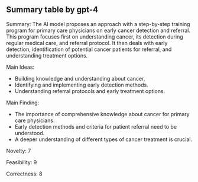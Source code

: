 ## Summary table by gpt-4
Summary: 
The AI model proposes an approach with a step-by-step training program for primary care physicians on early cancer detection and referral. This program focuses first on understanding cancer, its detection during regular medical care, and referral protocol. It then deals with early detection, identification of potential cancer patients for referral, and understanding treatment options.  

Main Ideas: 
- Building knowledge and understanding about cancer.
- Identifying and implementing early detection methods.
- Understanding referral protocols and early treatment options.

Main Finding: 
- The importance of comprehensive knowledge about cancer for primary care physicians.
- Early detection methods and criteria for patient referral need to be understood.
- A deeper understanding of different types of cancer treatment is crucial.

Novelty: 
7

Feasibility: 
9

Correctness: 
8